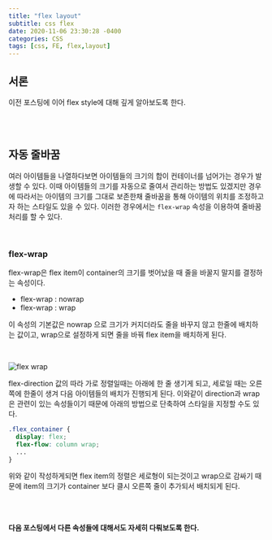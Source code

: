 ```yaml
---
title: "flex layout"
subtitle: css flex
date: 2020-11-06 23:30:28 -0400
categories: CSS 
tags: [css, FE, flex,layout]
---
```


## 서론

이전 포스팅에 이어 flex style에 대해 깊게 알아보도록 한다.

<br><br>

## 자동 줄바꿈

여러 아이템들을 나열하다보면 아이템들의 크기의 합이 컨테이너를 넘어가는 경우가 발생할 수 있다.
이때 아이템들의 크기를 자동으로 줄여서 관리하는 방법도 있겠지만 경우에 따라서는 아이템의 크기를 그대로 보존한채 줄바꿈을 통해 아이템의 위치를 조정하고자 하는 스타일도 있을 수 있다. 이러한 경우에서는 `flex-wrap` 속성을 이용하여 줄바꿈 처리를 할 수 있다.

<br>

### flex-wrap

flex-wrap은 flex item이 container의 크기를 벗어났을 때 줄을 바꿀지 말지를 결정하는 속성이다.

- flex-wrap : nowrap
- flex-wrap : wrap

이 속성의 기본값은 nowrap 으로 크기가 커지더라도 줄을 바꾸지 않고 한줄에 배치하는 값이고,
wrap으로 설정하게 되면 줄을 바꿔 flex item을 배치하게 된다.

<br>

![flex wrap](https://junstar17.github.io/img/flex_wrap.png)


flex-direction 값의 따라 가로 정렬일때는 아래에 한 줄 생기게 되고, 세로일 때는 오른쪽에 한줄이 생겨 다음 아이템들의 배치가 진행되게 된다. 이와같이 direction과 wrap 은 관련이 있는 속성들이기 때문에 아래의 방법으로 단축하여 스타일을 지정할 수도 있다.


```css
.flex_container {
  display: flex;
  flex-flow: column wrap;
  ...
}
```

위와 같이 작성하게되면 flex item의 정렬은 세로형이 되는것이고 wrap으로 감싸기 때문에 item의 크기가 container 보다 클시 오른쪽 줄이 추가되서 배치되게 된다.


<br><br>

**다음 포스팅에서 다른 속성들에 대해서도 자세히 다뤄보도록 한다.**

